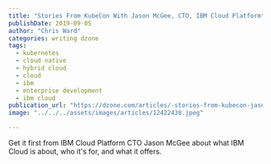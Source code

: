 ```yaml
---
title: "Stories From KubeCon With Jason McGee, CTO, IBM Cloud Platform"
publishDate: 2019-09-05
author: "Chris Ward"
categories: writing dzone
tags:
  - kubernetes
  - cloud native
  - hybrid cloud
  - cloud
  - ibm
  - enterprise development
  - ibm cloud
publication_url: "https://dzone.com/articles/-stories-from-kubecon-jason-mcgee-cto-ibm-cloud-pl"
image: "../../../assets/images/articles/12422438.jpeg"

---
```

Get it first from IBM Cloud Platform CTO Jason McGee about what IBM Cloud is about, who it's for, and what it offers.

